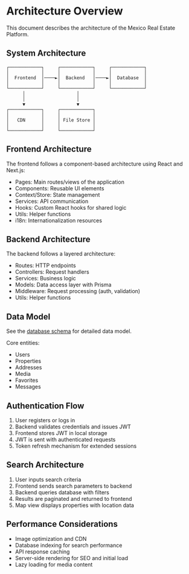 # Architecture Overview

This document describes the architecture of the Mexico Real Estate Platform.

## System Architecture

```
┌────────────┐     ┌────────────┐     ┌────────────┐
│            │     │            │     │            │
│  Frontend  │────►│  Backend   │────►│  Database  │
│            │     │            │     │            │
└────────────┘     └────────────┘     └────────────┘
      │                   │                  
      │                   │                  
      ▼                   ▼                  
┌────────────┐     ┌────────────┐           
│            │     │            │           
│   CDN      │     │ File Store │           
│            │     │            │           
└────────────┘     └────────────┘           
```

## Frontend Architecture

The frontend follows a component-based architecture using React and Next.js:

- Pages: Main routes/views of the application
- Components: Reusable UI elements
- Context/Store: State management
- Services: API communication
- Hooks: Custom React hooks for shared logic
- Utils: Helper functions
- i18n: Internationalization resources

## Backend Architecture

The backend follows a layered architecture:

- Routes: HTTP endpoints
- Controllers: Request handlers
- Services: Business logic
- Models: Data access layer with Prisma
- Middleware: Request processing (auth, validation)
- Utils: Helper functions

## Data Model

See the [database schema](../database/schema.prisma) for detailed data model.

Core entities:
- Users
- Properties
- Addresses
- Media
- Favorites
- Messages

## Authentication Flow

1. User registers or logs in
2. Backend validates credentials and issues JWT
3. Frontend stores JWT in local storage
4. JWT is sent with authenticated requests
5. Token refresh mechanism for extended sessions

## Search Architecture

1. User inputs search criteria
2. Frontend sends search parameters to backend
3. Backend queries database with filters
4. Results are paginated and returned to frontend
5. Map view displays properties with location data

## Performance Considerations

- Image optimization and CDN
- Database indexing for search performance
- API response caching
- Server-side rendering for SEO and initial load
- Lazy loading for media content
